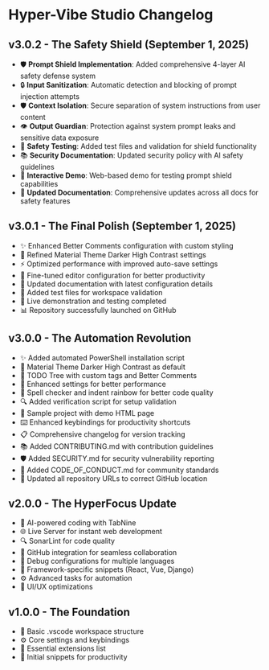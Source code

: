 # Hyper-Vibe Studio Changelog

## v3.0.2 - The Safety Shield (September 1, 2025)
- 🛡️ **Prompt Shield Implementation**: Added comprehensive 4-layer AI safety defense system
- 🔒 **Input Sanitization**: Automatic detection and blocking of prompt injection attempts
- 🛡️ **Context Isolation**: Secure separation of system instructions from user content
- 👁️ **Output Guardian**: Protection against system prompt leaks and sensitive data exposure
- 🧪 **Safety Testing**: Added test files and validation for shield functionality
- 📚 **Security Documentation**: Updated security policy with AI safety guidelines
- 🎯 **Interactive Demo**: Web-based demo for testing prompt shield capabilities
- 📝 **Updated Documentation**: Comprehensive updates across all docs for safety features

## v3.0.1 - The Final Polish (September 1, 2025)
- ✨ Enhanced Better Comments configuration with custom styling
- 🎨 Refined Material Theme Darker High Contrast settings
- ⚡ Optimized performance with improved auto-save settings
- 🔧 Fine-tuned editor configuration for better productivity
- 📝 Updated documentation with latest configuration details
- 🧪 Added test files for workspace validation
- 🚀 Live demonstration and testing completed
- 📊 Repository successfully launched on GitHub

## v3.0.0 - The Automation Revolution
- ✨ Added automated PowerShell installation script
- 🎨 Material Theme Darker High Contrast as default
- 📝 TODO Tree with custom tags and Better Comments
- 🔧 Enhanced settings for better performance
- 🚀 Spell checker and indent rainbow for better code quality
- 🔍 Added verification script for setup validation
- 📁 Sample project with demo HTML page
- ⌨️ Enhanced keybindings for productivity shortcuts
- 📋 Comprehensive changelog for version tracking
- 📚 Added CONTRIBUTING.md with contribution guidelines
- 🛡️ Added SECURITY.md for security vulnerability reporting
- 📜 Added CODE_OF_CONDUCT.md for community standards
- 🔗 Updated all repository URLs to correct GitHub location

## v2.0.0 - The HyperFocus Update
- 🧠 AI-powered coding with TabNine
- 🌐 Live Server for instant web development
- 🔍 SonarLint for code quality
- 🐙 GitHub integration for seamless collaboration
- 🐛 Debug configurations for multiple languages
- 📝 Framework-specific snippets (React, Vue, Django)
- ⚙️ Advanced tasks for automation
- 🎨 UI/UX optimizations

## v1.0.0 - The Foundation
- 📁 Basic .vscode workspace structure
- ⚙️ Core settings and keybindings
- 🎯 Essential extensions list
- 📝 Initial snippets for productivity
